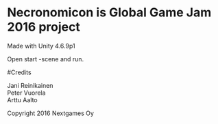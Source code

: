 # Necronomicon is Global Game Jam 2016 project

Made with Unity 4.6.9p1

Open start -scene and run. 

#Credits

Jani Reinikainen<br>
Peter Vuorela<br>
Arttu Aalto

Copyright 2016 Nextgames Oy
